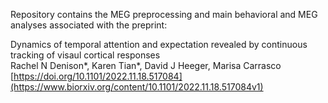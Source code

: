 Repository contains the MEG preprocessing and main behavioral and MEG analyses associated with the preprint:<br>

Dynamics of temporal attention and expectation revealed by continuous tracking of visaul cortical responses<br>
Rachel N Denison*, Karen Tian*, David J Heeger, Marisa Carrasco<br>
[https://doi.org/10.1101/2022.11.18.517084](https://www.biorxiv.org/content/10.1101/2022.11.18.517084v1)
